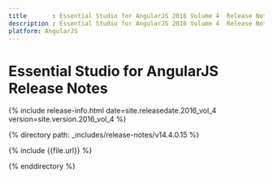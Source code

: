 ```yaml
---
title 		: Essential Studio for AngularJS 2016 Volume 4  Release Notes
description : Essential Studio for AngularJS 2016 Volume 4  Release Notes
platform: AngularJS
---
```


# Essential Studio for AngularJS Release Notes

{% include release-info.html date=site.releasedate.2016_vol_4 version=site.version.2016_vol_4 %} 

{% directory path: _includes/release-notes/v14.4.0.15 %}

{% include {{file.url}} %}

{% enddirectory %}